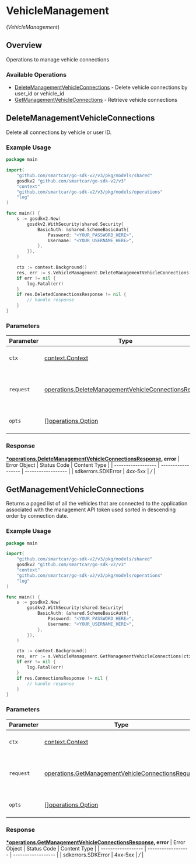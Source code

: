 # VehicleManagement
(*VehicleManagement*)

## Overview

Operations to manage vehicle connections

### Available Operations

* [DeleteManagementVehicleConnections](#deletemanagementvehicleconnections) - Delete vehicle connections by user_id or vehicle_id
* [GetManagementVehicleConnections](#getmanagementvehicleconnections) - Retrieve vehicle connections

## DeleteManagementVehicleConnections

Delete all connections by vehicle or user ID.

### Example Usage

```go
package main

import(
	"github.com/smartcar/go-sdk-v2/v3/pkg/models/shared"
	gosdkv2 "github.com/smartcar/go-sdk-v2/v3"
	"context"
	"github.com/smartcar/go-sdk-v2/v3/pkg/models/operations"
	"log"
)

func main() {
    s := gosdkv2.New(
        gosdkv2.WithSecurity(shared.Security{
            BasicAuth: &shared.SchemeBasicAuth{
                Password: "<YOUR_PASSWORD_HERE>",
                Username: "<YOUR_USERNAME_HERE>",
            },
        }),
    )

    ctx := context.Background()
    res, err := s.VehicleManagement.DeleteManagementVehicleConnections(ctx, operations.DeleteManagementVehicleConnectionsRequest{})
    if err != nil {
        log.Fatal(err)
    }
    if res.DeletedConnectionsResponse != nil {
        // handle response
    }
}
```

### Parameters

| Parameter                                                                                                                        | Type                                                                                                                             | Required                                                                                                                         | Description                                                                                                                      |
| -------------------------------------------------------------------------------------------------------------------------------- | -------------------------------------------------------------------------------------------------------------------------------- | -------------------------------------------------------------------------------------------------------------------------------- | -------------------------------------------------------------------------------------------------------------------------------- |
| `ctx`                                                                                                                            | [context.Context](https://pkg.go.dev/context#Context)                                                                            | :heavy_check_mark:                                                                                                               | The context to use for the request.                                                                                              |
| `request`                                                                                                                        | [operations.DeleteManagementVehicleConnectionsRequest](../../pkg/models/operations/deletemanagementvehicleconnectionsrequest.md) | :heavy_check_mark:                                                                                                               | The request object to use for the request.                                                                                       |
| `opts`                                                                                                                           | [][operations.Option](../../pkg/models/operations/option.md)                                                                     | :heavy_minus_sign:                                                                                                               | The options for this request.                                                                                                    |


### Response

**[*operations.DeleteManagementVehicleConnectionsResponse](../../pkg/models/operations/deletemanagementvehicleconnectionsresponse.md), error**
| Error Object       | Status Code        | Content Type       |
| ------------------ | ------------------ | ------------------ |
| sdkerrors.SDKError | 4xx-5xx            | */*                |

## GetManagementVehicleConnections

Returns a paged list of all the vehicles that are connected to the application associated with the management API token used sorted in descending order by connection date.

### Example Usage

```go
package main

import(
	"github.com/smartcar/go-sdk-v2/v3/pkg/models/shared"
	gosdkv2 "github.com/smartcar/go-sdk-v2/v3"
	"context"
	"github.com/smartcar/go-sdk-v2/v3/pkg/models/operations"
	"log"
)

func main() {
    s := gosdkv2.New(
        gosdkv2.WithSecurity(shared.Security{
            BasicAuth: &shared.SchemeBasicAuth{
                Password: "<YOUR_PASSWORD_HERE>",
                Username: "<YOUR_USERNAME_HERE>",
            },
        }),
    )

    ctx := context.Background()
    res, err := s.VehicleManagement.GetManagementVehicleConnections(ctx, operations.GetManagementVehicleConnectionsRequest{})
    if err != nil {
        log.Fatal(err)
    }
    if res.ConnectionsResponse != nil {
        // handle response
    }
}
```

### Parameters

| Parameter                                                                                                                  | Type                                                                                                                       | Required                                                                                                                   | Description                                                                                                                |
| -------------------------------------------------------------------------------------------------------------------------- | -------------------------------------------------------------------------------------------------------------------------- | -------------------------------------------------------------------------------------------------------------------------- | -------------------------------------------------------------------------------------------------------------------------- |
| `ctx`                                                                                                                      | [context.Context](https://pkg.go.dev/context#Context)                                                                      | :heavy_check_mark:                                                                                                         | The context to use for the request.                                                                                        |
| `request`                                                                                                                  | [operations.GetManagementVehicleConnectionsRequest](../../pkg/models/operations/getmanagementvehicleconnectionsrequest.md) | :heavy_check_mark:                                                                                                         | The request object to use for the request.                                                                                 |
| `opts`                                                                                                                     | [][operations.Option](../../pkg/models/operations/option.md)                                                               | :heavy_minus_sign:                                                                                                         | The options for this request.                                                                                              |


### Response

**[*operations.GetManagementVehicleConnectionsResponse](../../pkg/models/operations/getmanagementvehicleconnectionsresponse.md), error**
| Error Object       | Status Code        | Content Type       |
| ------------------ | ------------------ | ------------------ |
| sdkerrors.SDKError | 4xx-5xx            | */*                |

